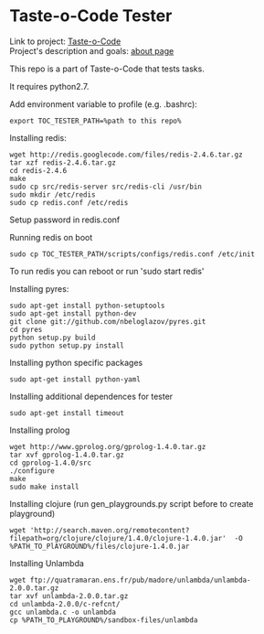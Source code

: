 Taste-o-Code Tester
===================

Link to project: [Taste-o-Code](http://taste-o-code.com)  
Project's description and goals: [about page](http://taste-o-code.com/about)

This repo is a part of Taste-o-Code that tests tasks.

It requires python2.7.

Add environment variable to profile (e.g. .bashrc):
```shell
export TOC_TESTER_PATH=%path to this repo%
```

Installing redis:

```shell
wget http://redis.googlecode.com/files/redis-2.4.6.tar.gz
tar xzf redis-2.4.6.tar.gz
cd redis-2.4.6
make
sudo cp src/redis-server src/redis-cli /usr/bin
sudo mkdir /etc/redis
sudo cp redis.conf /etc/redis
```

Setup password in redis.conf

Running redis on boot

```shell
sudo cp TOC_TESTER_PATH/scripts/configs/redis.conf /etc/init
```

To run redis you can reboot or run 'sudo start redis'

Installing pyres:

```shell
sudo apt-get install python-setuptools
sudo apt-get install python-dev
git clone git://github.com/nbeloglazov/pyres.git
cd pyres
python setup.py build
sudo python setup.py install
```


Installing python specific packages

```shell
sudo apt-get install python-yaml
```

Installing additional dependences for tester

```shell
sudo apt-get install timeout
```


Installing prolog

```shell
wget http://www.gprolog.org/gprolog-1.4.0.tar.gz
tar xvf gprolog-1.4.0.tar.gz
cd gprolog-1.4.0/src
./configure
make
sudo make install
```


Installing clojure (run gen_playgrounds.py script before to create playground)

```shell
wget 'http://search.maven.org/remotecontent?filepath=org/clojure/clojure/1.4.0/clojure-1.4.0.jar'  -O %PATH_TO_PlAYGROUND%/files/clojure-1.4.0.jar
```

Installing Unlambda

```shell
wget ftp://quatramaran.ens.fr/pub/madore/unlambda/unlambda-2.0.0.tar.gz
tar xvf unlambda-2.0.0.tar.gz
cd unlambda-2.0.0/c-refcnt/
gcc unlambda.c -o unlambda
cp %PATH_TO_PLAYGROUND%/sandbox-files/unlambda
```
